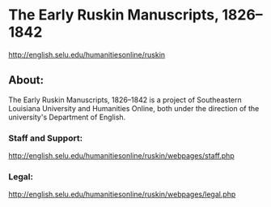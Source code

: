 # The Early Ruskin Manuscripts, 1826–1842
http://english.selu.edu/humanitiesonline/ruskin

## About:
The Early Ruskin Manuscripts, 1826–1842 is a project of Southeastern Louisiana University and Humanities Online, both under the direction of the university's Department of English.

### Staff and Support:
http://english.selu.edu/humanitiesonline/ruskin/webpages/staff.php

### Legal:
http://english.selu.edu/humanitiesonline/ruskin/webpages/legal.php